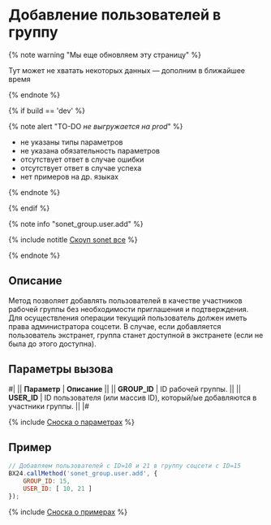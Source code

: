 # Добавление пользователей в группу

{% note warning "Мы еще обновляем эту страницу" %}

Тут может не хватать некоторых данных — дополним в ближайшее время

{% endnote %}

{% if build == 'dev' %}

{% note alert "TO-DO _не выгружается на prod_" %}

- не указаны типы параметров
- не указана обязательность параметров
- отсутствует ответ в случае ошибки
- отсутствует ответ в случае успеха
- нет примеров на др. языках

{% endnote %}

{% endif %}

{% note info "sonet_group.user.add" %}

{% include notitle [Скоуп sonet все](../_includes/scope-sonet-all.md) %}

{% endnote %}

## Описание

Метод позволяет добавлять пользователей в качестве участников рабочей группы без необходимости приглашения и подтверждения. Для осуществления операции текущий пользователь должен иметь права администратора соцсети. В случае, если добавляется пользователь экстранет, группа станет доступной в экстранете (если не была до этого доступна).

## Параметры вызова

#|
|| **Параметр** | **Описание** ||
|| **GROUP_ID** | ID рабочей группы. ||
|| **USER_ID** | ID пользователя (или массив ID), который/ые добавляются в участники группы. ||
|#

{% include [Сноска о параметрах](../../../_includes/required.md) %}

## Пример

```js
// Добавляем пользователей с ID=10 и 21 в группу соцсети с ID=15
BX24.callMethod('sonet_group.user.add', {
    GROUP_ID: 15,
    USER_ID: [ 10, 21 ]
});
```
{% include [Сноска о примерах](../../../_includes/examples.md) %}